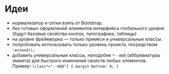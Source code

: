 # Идеи

* нормализатор и сетки взять от Bootstrap.
* без готовых оформлений элементов интерфейса глобального уровня (будут базовые свойства кнопок, типографика, таблицы)
* на уровне фреймворка — только примеси и универсальные классы.
* попробовать использовать только уровень проекта, посредством `:extend();`
* добавить универсальные классы, наподобие `*--mb0` (аббревиатуры эммета) для быстрого изменения свойств любых элементов. Пример: `[class*="--mb0"] { margin-bottom: 0; }`